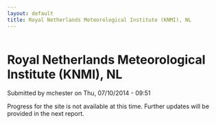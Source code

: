 ```yaml
---
layout: default
title: Royal Netherlands Meteorological Institute (KNMI), NL 
---
```

<div id="content" class="column">
    <div class="section">
        <a id="main-content"></a>
        <h1 class="title" id="page-title">
            Royal Netherlands Meteorological Institute (KNMI), NL        
        </h1>
        <div class="region region-content">
            <div id="block-system-main" class="block block-system">
                <div class="content">
                    <div id="node-37" class="node node-book node-full clearfix" about="/content/royal-netherlands-meteorological-institute-knmi-nl" typeof="sioc:Item foaf:Document">
                        <span property="dc:title" content="Royal Netherlands Meteorological Institute (KNMI), NL" class="rdf-meta element-hidden"></span><span property="sioc:num_replies" content="0" datatype="xsd:integer" class="rdf-meta element-hidden"></span>
                        <div class="meta submitted">
                            <span property="dc:date dc:created" content="2014-07-10T09:51:16-07:00" datatype="xsd:dateTime" rel="sioc:has_creator">Submitted by <span class="username" xml:lang="" about="/users/mchester" typeof="sioc:UserAccount" property="foaf:name" datatype="">mchester</span> on Thu, 07/10/2014 - 09:51</span>    
                        </div>
                        <div class="content clearfix">
                            <div class="field field-name-body field-type-text-with-summary field-label-hidden">
                                <div class="field-items">
                                    <div class="field-item even" property="content:encoded">
                                        <p>Progress for the site is not available at this time. Further updates will be provided in the next report.</p>
                                    </div>
                                </div>
                            </div>
                        </div>
                    </div>
                </div>
            </div>
        </div>
    </div>
</div>